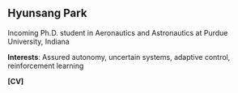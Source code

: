 ## Hyunsang Park

Incoming Ph.D. student in Aeronautics and Astronautics at Purdue University, Indiana

**Interests**: Assured autonomy, uncertain systems, adaptive control, reinforcement learning  

**[CV]** 
